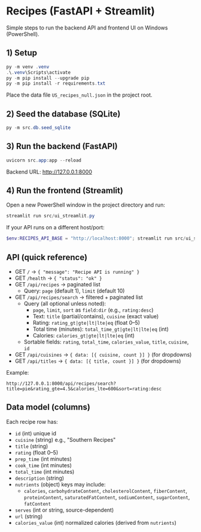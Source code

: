 # Recipes (FastAPI + Streamlit)

Simple steps to run the backend API and frontend UI on Windows (PowerShell).

## 1) Setup
```powershell
py -m venv .venv
.\.venv\Scripts\activate
py -m pip install --upgrade pip
py -m pip install -r requirements.txt
```

Place the data file `US_recipes_null.json` in the project root.

## 2) Seed the database (SQLite)
```powershell
py -m src.db.seed_sqlite
```

## 3) Run the backend (FastAPI)
```powershell
uvicorn src.app:app --reload
```
Backend URL: http://127.0.0.1:8000

## 4) Run the frontend (Streamlit)
Open a new PowerShell window in the project directory and run:
```powershell
streamlit run src/ui_streamlit.py
```

If your API runs on a different host/port:
```powershell
$env:RECIPES_API_BASE = "http://localhost:8000"; streamlit run src/ui_streamlit.py
```

## API (quick reference)

- GET `/` → `{ "message": "Recipe API is running" }`
- GET `/health` → `{ "status": "ok" }`
- GET `/api/recipes` → paginated list
	- Query: `page` (default 1), `limit` (default 10)
- GET `/api/recipes/search` → filtered + paginated list
	- Query (all optional unless noted):
		- `page`, `limit`, `sort` as `field:dir` (e.g., `rating:desc`)
		- Text: `title` (partial/contains), `cuisine` (exact value)
		- Rating: `rating_gt|gte|lt|lte|eq` (float 0–5)
		- Total time (minutes): `total_time_gt|gte|lt|lte|eq` (int)
		- Calories: `calories_gt|gte|lt|lte|eq` (int)
	- Sortable fields: `rating`, `total_time`, `calories_value`, `title`, `cuisine`, `id`
- GET `/api/cuisines` → `{ data: [{ cuisine, count }] }` (for dropdowns)
- GET `/api/titles` → `{ data: [{ title, count }] }` (for dropdowns)

Example:
```
http://127.0.0.1:8000/api/recipes/search?title=pie&rating_gte=4.5&calories_lte=600&sort=rating:desc
```

## Data model (columns)

Each recipe row has:
- `id` (int) unique id
- `cuisine` (string) e.g., "Southern Recipes"
- `title` (string)
- `rating` (float 0–5)
- `prep_time` (int minutes)
- `cook_time` (int minutes)
- `total_time` (int minutes)
- `description` (string)
- `nutrients` (object) keys may include:
	- `calories`, `carbohydrateContent`, `cholesterolContent`, `fiberContent`,
		`proteinContent`, `saturatedFatContent`, `sodiumContent`, `sugarContent`, `fatContent`
- `serves` (int or string, source-dependent)
- `url` (string)
- `calories_value` (int) normalized calories (derived from `nutrients`)
